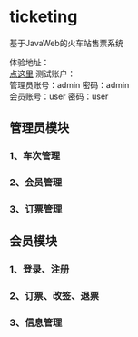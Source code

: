 # ticketing
基于JavaWeb的火车站售票系统

体验地址：  
[点这里](http://39.108.5.98/ticketing/)
测试账户：  
  管理员账号：admin 密码：admin  
  会员账号：user 密码：user  
  
## 管理员模块  

### 1、车次管理  

### 2、会员管理  

### 3、订票管理  

## 会员模块  

### 1、登录、注册  

### 2、订票、改签、退票  

### 3、信息管理  

